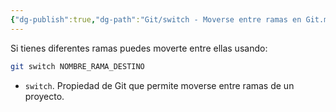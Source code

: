 ```yaml
---
{"dg-publish":true,"dg-path":"Git/switch - Moverse entre ramas en Git.md","permalink":"/git/switch-moverse-entre-ramas-en-git/","created":"2024-03-27T20:08","updated":"2024-03-27T20:08"}
---
```


Si tienes diferentes ramas puedes moverte entre ellas usando:
```bash
git switch NOMBRE_RAMA_DESTINO
```
- `switch`. Propiedad de Git que permite moverse entre ramas de un proyecto.